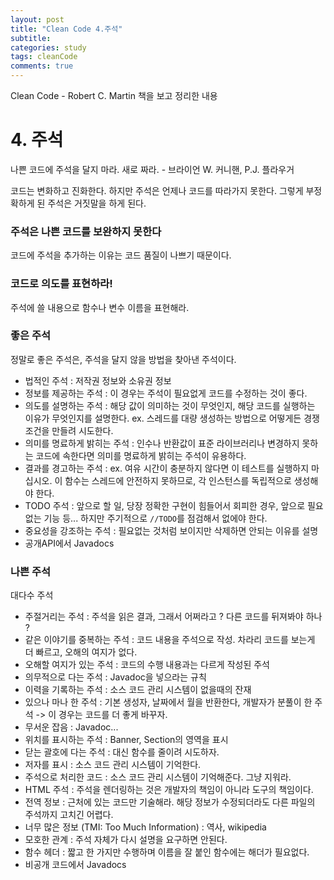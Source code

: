 ```yaml
---
layout: post
title: "Clean Code 4.주석"
subtitle:  
categories: study
tags: cleanCode
comments: true
---
```


Clean Code - Robert C. Martin 책을 보고 정리한 내용

# 4. 주석

나쁜 코드에 주석을 달지 마라. 새로 짜라. - 브라이언 W. 커니핸, P.J. 플라우거

코드는 변화하고 진화한다. 하지만 주석은 언제나 코드를 따라가지 못한다. 그렇게 부정확하게 된 주석은 거짓말을 하게 된다.

### 주석은 나쁜 코드를 보완하지 못한다

코드에 주석을 추가하는 이유는 코드 품질이 나쁘기 때문이다.

### 코드로 의도를 표현하라!

주석에 쓸 내용으로 함수나 변수 이름을 표현해라.

### 좋은 주석

정말로 좋은 주석은, 주석을 달지 않을 방법을 찾아낸 주석이다.

- 법적인 주석 : 저작권 정보와 소유권 정보
- 정보를 제공하는 주석 : 이 경우는 주석이 필요없게 코드를 수정하는 것이 좋다.
- 의도를 설명하는 주석 : 해당 값이 의미하는 것이 무엇인지, 해당 코드를 실행하는 이유가 무엇인지를 설명한다. ex. 스레드를 대량 생성하는 방법으로 어떻게든 경쟁 조건을 만들려 시도한다.
- 의미를 명료하게 밝히는 주석 : 인수나 반환값이 표준 라이브러리나 변경하지 못하는 코드에 속한다면 의미를 명료하게 밝히는 주석이 유용하다.
- 결과를 경고하는 주석 : ex. 여유 시간이 충분하지 않다면 이 테스트를 실행하지 마십시오. 이 함수는 스레드에 안전하지 못하므로, 각 인스턴스를 독립적으로 생성해야 한다.
- TODO 주석 : 앞으로 할 일, 당장 정확한 구현이 힘들어서 회피한 경우, 앞으로 필요없는 기능 등... 하지만 주기적으로 `//TODO`를 점검해서 없에야 한다.
- 중요성을 강조하는 주석 : 필요없는 것처럼 보이지만 삭제하면 안되는 이유를 설명
- 공개API에서 Javadocs

### 나쁜 주석

대다수 주석

- 주절거리는 주석 : 주석을 읽은 결과, 그래서 어쩌라고 ? 다른 코드를 뒤져봐야 하나 ?
- 같은 이야기를 중복하는 주석 : 코드 내용을 주석으로 작성. 차라리 코드를 보는게 더 빠르고, 오해의 여지가 없다.
- 오해할 여지가 있는 주석 : 코드의 수행 내용과는 다르게 작성된 주석
- 의무적으로 다는 주석 : Javadoc을 넣으라는 규칙
- 이력을 기록하는 주석 : 소스 코드 관리 시스템이 없을때의 잔재
- 있으나 마나 한 주석 : 기본 생성자, 날짜에서 월을 반환한다, 개발자가 분풀이 한 주석 -> 이 경우는 코드를 더 좋게 바꾸자.
- 무서운 잡음 : Javadoc...
- 위치를 표시하는 주석 : Banner, Section의 영역을 표시
- 닫는 괄호에 다는 주석 : 대신 함수를 줄이려 시도하자.
- 저자를 표시 : 소스 코드 관리 시스템이 기억한다.
- 주석으로 처리한 코드 : 소스 코드 관리 시스템이 기억해준다. 그냥 지워라.
- HTML 주석 : 주석을 렌더링하는 것은 개발자의 책임이 아니라 도구의 책임이다.
- 전역 정보 : 근처에 있는 코드만 기술해라. 해당 정보가 수정되더라도 다른 파일의 주석까지 고치긴 어렵다.
- 너무 많은 정보 (TMI: Too Much Information) : 역사, wikipedia
- 모호한 관계 : 주석 자체가 다시 설명을 요구하면 안된다.
- 함수 헤더 : 짧고 한 가지만 수행하며 이름을 잘 붙인 함수에는 해더가 필요없다.
- 비공개 코드에서 Javadocs



